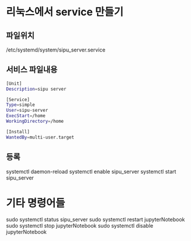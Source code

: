 # 리눅스에서 service 만들기

## 파일위치
/etc/systemd/system/sipu_server.service

## 서비스 파일내용
```sh
[Unit]
Description=sipu server

[Service]
Type=simple
User=sipu-server
ExecStart=/home
WorkingDirectory=/home

[Install]
WantedBy=multi-user.target
```

## 등록

systemctl daemon-reload
systemctl enable sipu_server
systemctl start sipu_server

# 기타 명령어들

sudo systemctl status sipu_server
sudo systemctl restart jupyterNotebook
sudo systemctl stop jupyterNotebook
sudo systemctl disable jupyterNotebook
